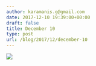 ```yaml
---
author: karamanis.g@gmail.com
date: 2017-12-10 19:39:00+00:00
draft: false
title: December 10
type: post
url: /blog/2017/12/december-10
---
```




  
   ![](/images/2017-12-10-201712december-10/IMG_3224.jpg)

  


